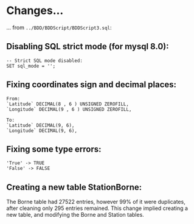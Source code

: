 # Changes...

... from ``` ../BDD/BDDScript/BDDScript3.sql ```:

## Disabling SQL strict mode (for mysql 8.0):
```
-- Strict SQL mode disabled:
SET sql_mode = '';
```

## Fixing coordinates sign and decimal places:

```
From:
`Latitude` DECIMAL(8 , 6 ) UNSIGNED ZEROFILL,
`Longitude` DECIMAL(9 , 6 ) UNSIGNED ZEROFILL,

To:
`Latitude` DECIMAL(9, 6),
`Longitude` DECIMAL(9, 6),
```

## Fixing some type errors:

```
'True' -> TRUE
'False' -> FALSE
```

## Creating a new table StationBorne:

The Borne table had 27522 entries, however 99% of it were duplicates, after cleaning only 295 entries remained. This change implied creating a new table, and modifying the Borne and Station tables.
